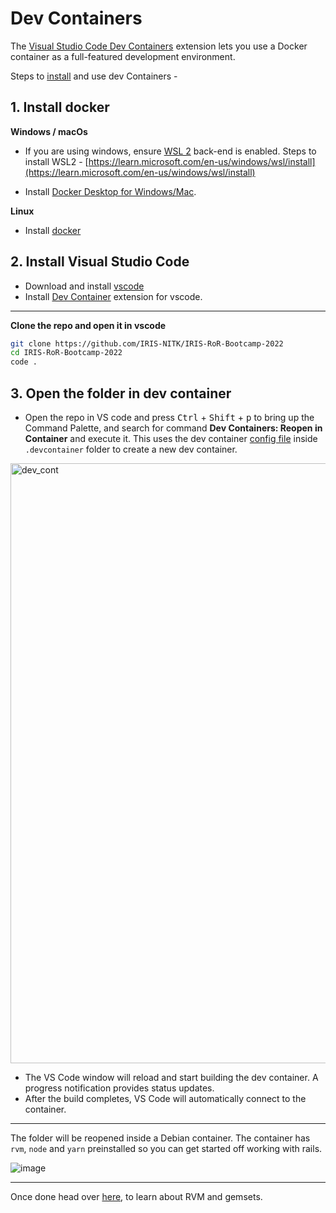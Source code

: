 # Dev Containers
The [Visual Studio Code Dev Containers](https://code.visualstudio.com/docs/devcontainers/containers)
extension lets you use a Docker container as a full-featured development environment.

Steps to [install](https://code.visualstudio.com/docs/devcontainers/containers#_installation)
and use dev Containers - 

## 1. Install docker
**Windows / macOs**
* If you are using windows, ensure [WSL 2](https://aka.ms/vscode-remote/containers/docker-wsl2) 
back-end is enabled. Steps to install WSL2 - 
[https://learn.microsoft.com/en-us/windows/wsl/install](https://learn.microsoft.com/en-us/windows/wsl/install)

* Install [Docker Desktop for Windows/Mac](https://www.docker.com/products/docker-desktop).

**Linux**
* Install [docker](https://docs.docker.com/desktop/install/linux-install/)

## 2. Install Visual Studio Code
* Download and install [vscode](https://code.visualstudio.com/)
* Install [Dev Container](https://marketplace.visualstudio.com/items?itemName=ms-vscode-remote.vscode-remote-extensionpack) extension for vscode.

--------------------------------------------------

**Clone the repo and open it in vscode**
```bash
git clone https://github.com/IRIS-NITK/IRIS-RoR-Bootcamp-2022
cd IRIS-RoR-Bootcamp-2022
code .
```
## 3. Open the folder in dev container
* Open the repo in VS code and press <kbd>Ctrl</kbd> + <kbd>Shift</kbd> + <kbd>p</kbd> to bring up the Command Palette,
and search for command **Dev Containers: Reopen in Container** and execute it. This uses the dev 
container [config file](https://github.com/IRIS-NITK/IRIS-RoR-Bootcamp-2022/blob/install-ror/.devcontainer/devcontainer.json) 
inside `.devcontainer` folder to create a new dev container.

<img width="960" alt="dev_cont" src="https://user-images.githubusercontent.com/66632353/209476750-c8bec9ca-0ea5-4f3c-a548-a55eef8da866.png">

* The VS Code window will reload and start building the dev container. A progress notification provides status updates.
* After the build completes, VS Code will automatically connect to the container.

-------------------------------------------------

The folder will be reopened inside a Debian container.
The container has `rvm`, `node` and `yarn` preinstalled so you can get started off working with rails.

![image](https://user-images.githubusercontent.com/66632353/208944762-9279ad6f-7408-480c-9c10-fd0296137f8a.png)

--------------------------------------------------

Once done head over [here](./README.md#rvm), to learn about RVM and gemsets.